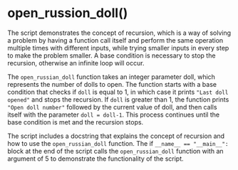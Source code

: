 # open_russion_doll()

The script demonstrates the concept of recursion, which is a way of solving a problem by having a function call itself and perform the same operation multiple times with different inputs, while trying smaller inputs in every step to make the problem smaller. A base condition is necessary to stop the recursion, otherwise an infinite loop will occur.

The `open_russian_doll` function takes an integer parameter doll, which represents the number of dolls to open.
The function starts with a base condition that checks if `doll` is equal to 1, in which case it prints `"Last doll opened"` and stops the recursion.
If `doll` is greater than 1, the function prints `"Open doll number"` followed by the current value of doll, and then calls itself with the parameter `doll = doll-1`.
This process continues until the base condition is met and the recursion stops.



The script includes a docstring that explains the concept of recursion and how to use the `open_russian_doll` function.
The if `__name__ == "__main__":` block at the end of the script calls the `open_russian_doll` function with an argument of 5 to demonstrate the functionality of the script.
